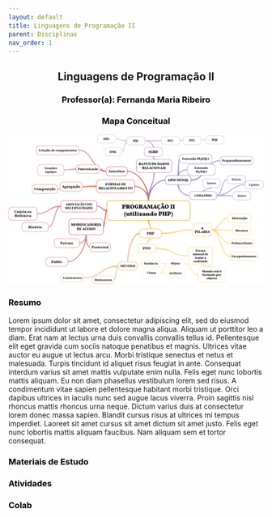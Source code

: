 ```yaml
---
layout: default
title: Linguagens de Programação II
parent: Disciplinas
nav_order: 1
---
```


<h2 align="center"> <span style='font-weight: bold;'>Linguagens de Programação II</span></h2>

<h3 style="color: black;" align="center"> <span style='font-weight: bold;'>Professor(a):</span> Fernanda Maria Ribeiro</h3>

<h3 style="color: black;" align="center"> <span style='font-weight: bold;'>Mapa Conceitual</span></h3>

![](../../assets/images/mapalp2.png)

<h3 style="color: black;"> <span style='font-weight: bold;'>Resumo</span></h3>

Lorem ipsum dolor sit amet, consectetur adipiscing elit, sed do eiusmod tempor incididunt ut labore et dolore magna aliqua. Aliquam ut porttitor leo a diam. Erat nam at lectus urna duis convallis convallis tellus id. Pellentesque elit eget gravida cum sociis natoque penatibus et magnis. Ultrices vitae auctor eu augue ut lectus arcu. Morbi tristique senectus et netus et malesuada. Turpis tincidunt id aliquet risus feugiat in ante. Consequat interdum varius sit amet mattis vulputate enim nulla. Felis eget nunc lobortis mattis aliquam. Eu non diam phasellus vestibulum lorem sed risus. A condimentum vitae sapien pellentesque habitant morbi tristique. Orci dapibus ultrices in iaculis nunc sed augue lacus viverra. Proin sagittis nisl rhoncus mattis rhoncus urna neque. Dictum varius duis at consectetur lorem donec massa sapien. Blandit cursus risus at ultrices mi tempus imperdiet. Laoreet sit amet cursus sit amet dictum sit amet justo. Felis eget nunc lobortis mattis aliquam faucibus. Nam aliquam sem et tortor consequat.

<h3 style="color: black;"> <span style='font-weight: bold;'>Materiais de Estudo</span></h3>

<h3 style="color: black;"> <span style='font-weight: bold;'>Atividades</span></h3>

<h3 style="color: black;"> <span style='font-weight: bold;'>Colab</span></h3>
